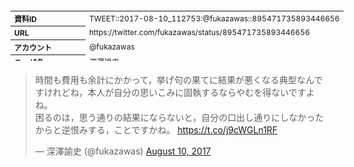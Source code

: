 <table style="font-size: 9pt; width: 610px; margin-bottom: 20px; height: 80px;">
<tbody>
    <tr>
        <th align=left>資料ID</th>
        <td align=left>TWEET::2017-08-10_112753:@fukazawas::895471735893446656</td>
    </tr>
    <tr>
        <th align=left>URL</th>
        <td align=left>https://twitter.com/fukazawas/status/895471735893446656</td>
    </tr>
    <tr>
        <th align=left>アカウント</th>
        <td align=left>@fukazawas</td>
    </tr>
    <tr>
        <th align=left>ユーザ名</th>
        <td align=left>深澤諭史</td>
    </tr>
    <tr>
        <th align=left>ツイートの記録日時</th>
        <td align=left>created_at 2022-08-24_1044</td>
    </tr>
</tbody>
</table>
<blockquote class="twitter-tweet" data-width="450"  data-lang="ja"><p lang="ja" dir="ltr">時間も費用も余計にかかって，挙げ句の果てに結果が悪くなる典型なんですけれどね，本人が自分の思いこみに固執するならやむを得ないですよね。<br>困るのは，思う通りの結果にならないと，自分の口出し通りにしなかったからと逆恨みする，ことですかね。 <a href="https://t.co/j9cWGLn1RF">https://t.co/j9cWGLn1RF</a></p>&mdash; 深澤諭史 (@fukazawas) <a href="https://twitter.com/fukazawas/status/895471735893446656?ref_src=twsrc%5Etfw">August 10, 2017</a></blockquote>
<script async src="https://platform.twitter.com/widgets.js" charset="utf-8"></script>


